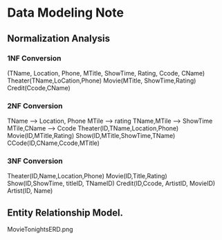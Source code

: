 # Data Modeling Note

## Normalization Analysis

### 1NF Conversion
(TName, Location, Phone, MTitle, ShowTime, Rating, Ccode, CName)
Theater(TName,LoCation,Phone)
Movie(MTitle, ShowTime,Rating)
Credit(Ccode,CName)
### 2NF Conversion
TName --> Location, Phone
MTile --> rating
TName,MTile --> ShowTime
MTile,CName --> Ccode
Theater(ID,TName,Location,Phone)
Movie(ID,MTitle,Rating)
Show(ID,MTitle,ShowTime,TName)
CCode(ID,CName,Ccode,MTitle)
### 3NF Conversion
Theater(ID,Name,Location,Phone)
Movie(ID,Title,Rating)
Show(ID,ShowTime, titleID, TNameID)
Credit(ID,Ccode, ArtistID, MovieID)
Artist(ID, Name)

## Entity Relationship Model.
  MovieTonightsERD.png
